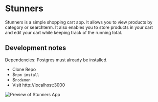 # Stunners

Stunners is a simple shopping cart app. It allows you to view products by category or searchterm. It also enables you to store products in your cart and edit your cart while keeping track of the running total.

## Development notes
Dependencies: Postgres must already be installed.

 * Clone Repo
 * $`npm install`
 * $`nodemon`
 * Visit http://localhost:3000



<!--![giphy of project: ](https://github.com/SarahDHealey/meanTea/tree/master/public/images)-->

![Preview of Stunners App](/public/images/stunnersshoppreview.gif?raw=true "Optional Title")
